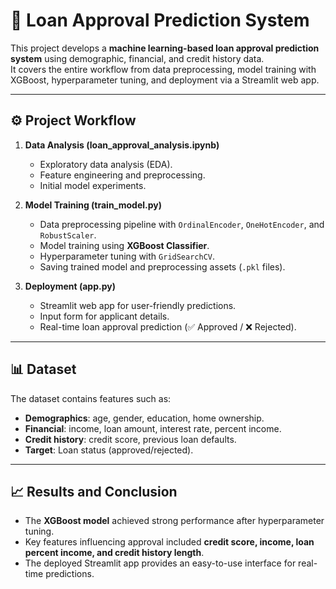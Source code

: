 # 🏦 Loan Approval Prediction System

This project develops a **machine learning-based loan approval prediction system** using demographic, financial, and credit history data.  
It covers the entire workflow from data preprocessing, model training with XGBoost, hyperparameter tuning, and deployment via a Streamlit web app.

---

## ⚙️ Project Workflow

1. **Data Analysis (loan_approval_analysis.ipynb)**  
   - Exploratory data analysis (EDA).  
   - Feature engineering and preprocessing.  
   - Initial model experiments.  

2. **Model Training (train_model.py)**  
   - Data preprocessing pipeline with `OrdinalEncoder`, `OneHotEncoder`, and `RobustScaler`.  
   - Model training using **XGBoost Classifier**.  
   - Hyperparameter tuning with `GridSearchCV`.  
   - Saving trained model and preprocessing assets (`.pkl` files).  

3. **Deployment (app.py)**  
   - Streamlit web app for user-friendly predictions.  
   - Input form for applicant details.  
   - Real-time loan approval prediction (✅ Approved / ❌ Rejected).  

---

## 📊 Dataset

The dataset contains features such as:  
- **Demographics**: age, gender, education, home ownership.  
- **Financial**: income, loan amount, interest rate, percent income.  
- **Credit history**: credit score, previous loan defaults.  
- **Target**: Loan status (approved/rejected).  

---

## 📈 Results and Conclusion

- The **XGBoost model** achieved strong performance after hyperparameter tuning.  
- Key features influencing approval included **credit score, income, loan percent income, and credit history length**.  
- The deployed Streamlit app provides an easy-to-use interface for real-time predictions.

